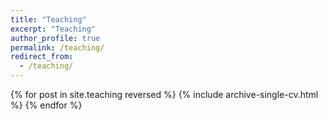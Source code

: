 ```yaml
---
title: "Teaching"
excerpt: "Teaching"
author_profile: true
permalink: /teaching/
redirect_from:
  - /teaching/
---
```


{% for post in site.teaching reversed %}
  {% include archive-single-cv.html %}
{% endfor %}
